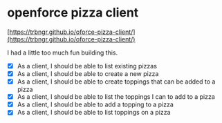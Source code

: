 # openforce pizza client

[https://trbngr.github.io/oforce-pizza-client/](https://trbngr.github.io/oforce-pizza-client/)

I had a little too much fun building this.

- [x] As a client, I should be able to list existing pizzas
- [x] As a client, I should be able to create a new pizza
- [x] As a client, I should be able to create toppings that can be added to a pizza
- [x] As a client, I should be able to list the toppings I can to add to a pizza
- [x] As a client, I should be able to add a topping to a pizza
- [x] As a client, I should be able to list toppings on a pizza
